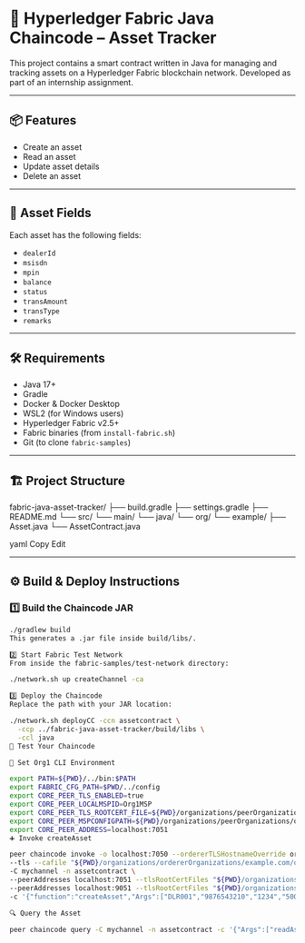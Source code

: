 # 🚀 Hyperledger Fabric Java Chaincode – Asset Tracker

This project contains a smart contract written in Java for managing and tracking assets on a Hyperledger Fabric blockchain network. Developed as part of an internship assignment.

---

## 📦 Features

- Create an asset
- Read an asset
- Update asset details
- Delete an asset

---

## 🔐 Asset Fields

Each asset has the following fields:

- `dealerId`
- `msisdn`
- `mpin`
- `balance`
- `status`
- `transAmount`
- `transType`
- `remarks`

---

## 🛠 Requirements

- Java 17+
- Gradle
- Docker & Docker Desktop
- WSL2 (for Windows users)
- Hyperledger Fabric v2.5+
- Fabric binaries (from `install-fabric.sh`)
- Git (to clone `fabric-samples`)

---

## 🏗️ Project Structure

fabric-java-asset-tracker/
├── build.gradle
├── settings.gradle
├── README.md
└── src/
└── main/
└── java/
└── org/
└── example/
├── Asset.java
└── AssetContract.java

yaml
Copy
Edit

---

## ⚙️ Build & Deploy Instructions

### 1️⃣ Build the Chaincode JAR

```bash
./gradlew build
This generates a .jar file inside build/libs/.

2️⃣ Start Fabric Test Network
From inside the fabric-samples/test-network directory:

./network.sh up createChannel -ca

3️⃣ Deploy the Chaincode
Replace the path with your JAR location:

./network.sh deployCC -ccn assetcontract \
  -ccp ../fabric-java-asset-tracker/build/libs \
  -ccl java
🧪 Test Your Chaincode

🔁 Set Org1 CLI Environment

export PATH=${PWD}/../bin:$PATH
export FABRIC_CFG_PATH=$PWD/../config
export CORE_PEER_TLS_ENABLED=true
export CORE_PEER_LOCALMSPID=Org1MSP
export CORE_PEER_TLS_ROOTCERT_FILE=${PWD}/organizations/peerOrganizations/org1.example.com/peers/peer0.org1.example.com/tls/ca.crt
export CORE_PEER_MSPCONFIGPATH=${PWD}/organizations/peerOrganizations/org1.example.com/users/Admin@org1.example.com/msp
export CORE_PEER_ADDRESS=localhost:7051
➕ Invoke createAsset

peer chaincode invoke -o localhost:7050 --ordererTLSHostnameOverride orderer.example.com \
--tls --cafile "${PWD}/organizations/ordererOrganizations/example.com/orderers/orderer.example.com/msp/tlscacerts/tlsca.example.com-cert.pem" \
-C mychannel -n assetcontract \
--peerAddresses localhost:7051 --tlsRootCertFiles "${PWD}/organizations/peerOrganizations/org1.example.com/peers/peer0.org1.example.com/tls/ca.crt" \
--peerAddresses localhost:9051 --tlsRootCertFiles "${PWD}/organizations/peerOrganizations/org2.example.com/peers/peer0.org2.example.com/tls/ca.crt" \
-c '{"function":"createAsset","Args":["DLR001","9876543210","1234","5000","active","0","credit","init"]}'

🔍 Query the Asset

peer chaincode query -C mychannel -n assetcontract -c '{"Args":["readAsset","DLR001"]}'



